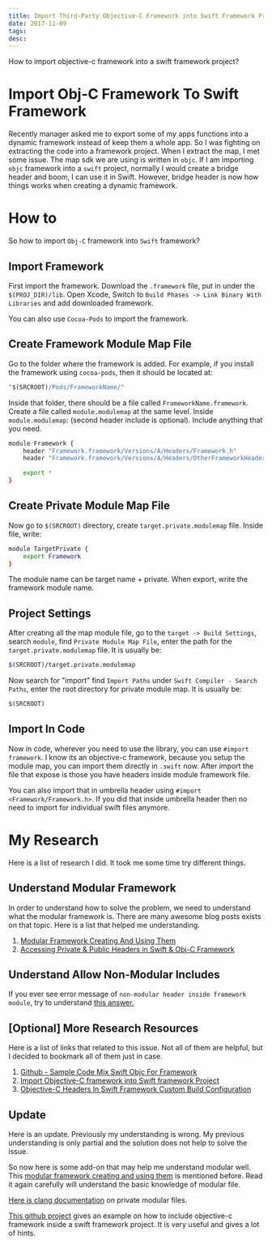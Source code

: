 ```yaml
---
title: Import Third-Party Objective-C Framework into Swift Framework Project
date: 2017-11-09
tags:
desc:
---
```


How to import objective-c framework into a swift framework project?

<!--more-->

# Import Obj-C Framework To Swift Framework
Recently manager asked me to export some of my apps functions into a dynamic framework instead of keep them a whole app. So I was fighting on extracting the code into a framework project. When I extract the map, I met some issue. The map sdk we are using is written in `objc`. If I am importing `objc` framework into a `swift` project, normally I would create a bridge header and boom, I can use it in Swift. However, bridge header is now how things works when creating a dynamic framework.

# How to
So how to import `Obj-C` framework into `Swift` framework?

## Import Framework
First import the framework. Download the `.framework` file, put in under the `$(PROJ_DIR)/lib`. Open Xcode, Switch to `Build Phases -> Link Binary With Libraries` and add downloaded framework.

You can also use `Cocoa-Pods` to import the framework.

## Create Framework Module Map File
Go to the folder where the framework is added. For example, if you install the framework using `cocoa-pods`, then it should be located at:

```sh
"$(SRCROOT)/Pods/FrameworkName/"
```

Inside that folder, there should be a file called `FrameworkName.framework`. Create a file called `module.modulemap` at the same level. Inside `module.modulemap`: (second header include is optional). Include anything that you need.

```sh
module Framework {
    header "Framework.framework/Versions/A/Headers/Framework.h"
    header "Framework.framework/Versions/A/Headers/OtherFrameworkHeader.h"

    export *
}
```

## Create Private Module Map File
Now go to `$(SRCROOT)` directory, create `target.private.modulemap` file. Inside file, write:

```sh
module TargetPrivate {
    export Framework
}
```

The module name can be target name + private. When export, write the framework module name.

## Project Settings
After creating all the map module file, go to the `target -> Build Settings`, search `module`, find `Private Module Map File`, enter the path for the `target.private.modulemap` file. It is usually be:

```sh
$(SRCROOT)/target.private.modulemap
```

Now search for \"import\" find `Import Paths` under `Swift Compiler - Search
   Paths`, enter the root directory for private module map. It is usually be:

```sh
$(SRCROOT)
```

## Import In Code
Now in code, wherever you need to use the library, you can use `#import framework`. I know its an objective-c framework, because you setup the module map, you can import them directly in `.swift` now. After import the file that expose is those you have headers inside module framework file.

You can also import that in umbrella header using `#import <Framework/Framework.h>`. If you did that inside umbrella header then no need to import for individual swift files anymore.

# My Research
Here is a list of research I did. It took me some time try different things.

## Understand Modular Framework
In order to understand how to solve the problem, we need to understand what the modular framework is. There are many awesome blog posts exists on that topic. Here is a list that helped me understanding.

1.  [Modular Framework Creating And Using Them](http://nsomar.com/modular-framework-creating-and-using-them/)
2.  [Accessing Private & Public Headers in Swift & Obj-C Framework](http://nsomar.com/project-and-private-headers-in-a-swift-and-objective-c-framework/)

## Understand Allow Non-Modular Includes
If you ever see error message of `non-modular header inside framework module`, try to understand [this answer.](https://stackoverflow.com/a/37072619/2581637)

## [Optional] More Research Resources
Here is a list of links that related to this issue. Not all of them are helpful, but I decided to bookmark all of them just in case.

1.  [Github - Sample Code Mix Swift Objc For Framework](https://github.com/danieleggert/mixed-swift-objc-framework)
2.  [Import Objective-C framework into Swift framework Project](https://stackoverflow.com/questions/33797212/import-objective-c-framework-into-swift-framework-project)
3.  [Objective-C Headers In Swift Framework Custom Build Configuration](http://ilya.puchka.me/objective-c-headers-in-swift-framework-custom-build-configurations/)

## Update
Here is an update. Previously my understanding is wrong. My previous understanding is only partial and the solution does not help to solve the issue.

So now here is some add-on that may help me understand modular well. This [modular framework creating and using them](http://nsomar.com/modular-framework-creating-and-using-them/) is mentioned before. Read it again carefully will understand the basic knowledge of modular file.

[Here is clang documentation](http://clang.llvm.org/docs/Modules.html#private-module-map-files) on private modular files.

[This github project](https://github.com/danieleggert/mixed-swift-objc-framework) gives an example on how to include objective-c framework inside a swift framework project. It is very useful and gives a lot of hints.
